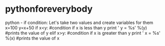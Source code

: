 # pythonforeverybody
python - if condition:
Let's take two values and create variables for them
x=100
y=x+50
if x<y: #condition if x is less than y
  print ' y = %s' %(y) #prints the value of y
elif x>y: #condition if x is greater than y
  print ' x = %s' %(x) #prints the value of x
